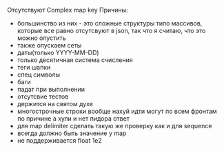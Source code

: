 Отсутствуют Complex map key
Причины:
- большинство из них - это сложные структуры типо массивов, которые все равно отсутсвуют в json, так что я считаю, что это можно опустить
- также опускаем сеты
- даты(только YYYY-MM-DD)
- только десятичная система счисления
- теги шапки
- спец символы
- баги
- падат при выполнении
- отсутсвие тестов
- держится на святом духе
- многострочные строки вообще нахуй идти могут по всем фронтам 
по причине а хули и нет пидора ответ
- для map delimiter сделать такую же проверку как и для sequence 
- всегда должно быть значение у map 
- не поддерживается float 1e2